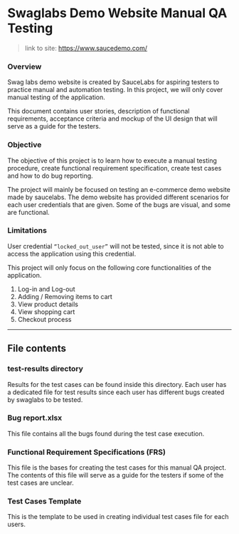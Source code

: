 # Swaglabs Demo Website Manual QA Testing

> link to site: https://www.saucedemo.com/

### Overview
Swag labs demo website is created by SauceLabs for aspiring testers to practice manual and automation testing. In this project, we will only cover manual testing of the application.

This document contains user stories, description of functional requirements, acceptance criteria and mockup of the UI design that will serve as a guide for the testers.

### Objective
The objective of this project is to learn how to execute a manual testing procedure, create functional requirement specification, create test cases and how to do bug reporting.

The project will mainly be focused on testing an e-commerce demo website made by saucelabs. 
The demo website has provided different scenarios for each user credentials that are given.
Some of the bugs are visual, and some are functional.

### Limitations
User credential `“locked_out_user”` will not be tested, since it is not able to access the application using this credential.

This project will only focus on the following core functionalities of the application.
1. Log-in and Log-out
2. Adding / Removing items to cart
3. View product details
4. View shopping cart
5. Checkout process
----

## File contents

### test-results directory
Results for the test cases can be found inside this directory. Each user has a dedicated file for test results since each user has different bugs created by swaglabs to be tested.

### Bug report.xlsx
This file contains all the bugs found during the test case execution.

### Functional Requirement Specifications (FRS)
This file is the bases for creating the test cases for this manual QA project. The contents of this file will serve as a guide for the testers if some of the test cases are unclear.

### Test Cases Template
This is the template to be used in creating individual test cases file for each users.